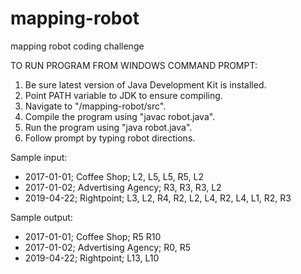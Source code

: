 # mapping-robot
mapping robot coding challenge

TO RUN PROGRAM FROM WINDOWS COMMAND PROMPT:

1. Be sure latest version of Java Development Kit is installed.
2. Point PATH variable to JDK to ensure compiling.
3. Navigate to "/mapping-robot/src".
4. Compile the program using "javac robot.java".
5. Run the program using "java robot.java".
6. Follow prompt by typing robot directions.

Sample input:
* 2017-01-01; Coffee Shop; L2, L5, L5, R5, L2
* 2017-01-02; Advertising Agency; R3, R3, R3, L2
* 2019-04-22; Rightpoint; L3, L2, R4, R2, L2, L4, R2, L4, L1, R2, R3

Sample output:
* 2017-01-01; Coffee Shop; R5 R10
* 2017-01-02; Advertising Agency; R0, R5
* 2019-04-22; Rightpoint; L13, L10

